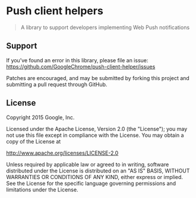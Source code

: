 Push client helpers
===================

> A library to support developers implementing Web Push notifications

Support
-------

If you’ve found an error in this library, please file an issue: https://github.com/GoogleChrome/push-client-helper/issues

Patches are encouraged, and may be submitted by forking this project and submitting a pull request through GitHub.

License
-------

Copyright 2015 Google, Inc.

Licensed under the Apache License, Version 2.0 (the "License"); you may not use this file except in compliance with the License. You may obtain a copy of the License at

http://www.apache.org/licenses/LICENSE-2.0

Unless required by applicable law or agreed to in writing, software distributed under the License is distributed on an "AS IS" BASIS, WITHOUT WARRANTIES OR CONDITIONS OF ANY KIND, either express or implied. See the License for the specific language governing permissions and limitations under the License.
